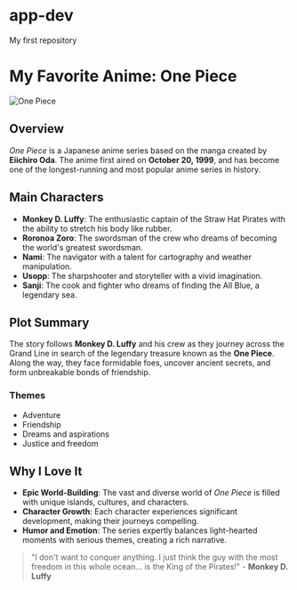 # app-dev
My first repository
# My Favorite Anime: **One Piece**

![One Piece](https://onepiece.fandom.com/wiki/One_Piece_Wiki)

## Overview
*One Piece* is a Japanese anime series based on the manga created by **Eiichiro Oda**. The anime first aired on **October 20, 1999**, and has become one of the longest-running and most popular anime series in history.

## Main Characters
- **Monkey D. Luffy**: The enthusiastic captain of the Straw Hat Pirates with the ability to stretch his body like rubber.
- **Roronoa Zoro**: The swordsman of the crew who dreams of becoming the world's greatest swordsman.
- **Nami**: The navigator with a talent for cartography and weather manipulation.
- **Usopp**: The sharpshooter and storyteller with a vivid imagination.
- **Sanji**: The cook and fighter who dreams of finding the All Blue, a legendary sea.

## Plot Summary
The story follows **Monkey D. Luffy** and his crew as they journey across the Grand Line in search of the legendary treasure known as the **One Piece**. Along the way, they face formidable foes, uncover ancient secrets, and form unbreakable bonds of friendship.

### Themes
- Adventure
- Friendship
- Dreams and aspirations
- Justice and freedom

## Why I Love It
- **Epic World-Building**: The vast and diverse world of *One Piece* is filled with unique islands, cultures, and characters.
- **Character Growth**: Each character experiences significant development, making their journeys compelling.
- **Humor and Emotion**: The series expertly balances light-hearted moments with serious themes, creating a rich narrative.

> "I don't want to conquer anything. I just think the guy with the most freedom in this whole ocean... is the King of the Pirates!" - **Monkey D. Luffy**
